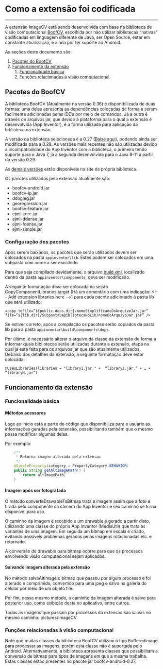 # Como a extensão foi codificada
---

A extensão ImageCV está sendo desenvolvida com base na biblioteca de visão computacional [BoofCV](https://boofcv.org/index.php?title=Main_Page), escolhida por não utilizar bibliotecas “nativas” codificadas em linguagem diferente de Java,
ser Open Source, estar em constante atualização, e ainda por ter suporte ao Android.

As seções deste documento são:
1. [Pacotes do BoofCV](#pacotes-do-boofcv)
2. [Funcionamento da extensão](#funcionamento-da-extensão)
    1. [Funcionalidade básica](#funcionalidade-básica)
    2. [Funções relacionadas à visão computacional](#funções-relacionadas-à-visão-computacional)

## Pacotes do BoofCV

A biblioteca BoofCV (Atualmente na versão 0.36) é disponibilizada de duas formas: uma delas apresenta as dependências colocadas de forma a serem
facilmente adicionadas pelas IDE’s por meio de comandos. Já a outra é através de arquivos jar, que devido à plataforma para o qual a extensão é
desenvolvida (App Inventor), é a forma utilizada para aplicação da biblioteca na extensão.

A versão da biblioteca selecionada é a 0.27 ([Baixe aqui](https://sourceforge.net/projects/boofcv/files/v0.27/boofcv-v0.27libs.zip/download)),
podendo ainda ser modificada para a 0.28. As versões mais recentes não são utilizadas devido à incompatibilidade do App Inventor com a biblioteca,
o primeiro tendo suporte para o Java 7, já a segunda desenvolvida para o Java 8-11 a partir da versão 0.29.

As [demais versões](https://boofcv.org/index.php?title=Download) estão disponíveis no site da própria biblioteca.

Os pacotes utilizados pela extensão atualmente são:

- boofcv-android.jar
- boofcv-ip.jar
- ddogleg.jar
- georegression.jar
- boofcv-feature.jar
- ejml-core.jar
- ejml-ddense.jar
- ejml-fdense.jar
- ejml-simple.jar

### Configuração dos pacotes

Após serem baixados, os pacotes que serão utilizados devem ser colocados na pasta `appinventor\lib`.
Estes podem ser colocados em uma subpasta com nome a ser escolhido.

Para que seja compilado devidamente, o arquivo [build.xml](../build.xml), localizado dentro da pasta `appinventor\components`, deve ser modificado.

A seguinte formatação deve ser colocada na seção CopyComponentLibraries target
(Há um comentário com uma indicação: \<!-- Add extension libraries here \-->) para cada pacote adicionado à pasta lib que será utilizado:

~~~
<copy toFile=”${public.deps.dir}/nomeSimplificadoDoArquivoJar.jar”
file=”${lib.dir}/SubpastaDaBibliotecaNoLib/nomeDoArquivoJar.jar” />
~~~

Se estiver correto, após a compilação os pacotes serão copiados da pasta lib para a pasta `appinventor\build\components\deps`.

Por último, é necessário alterar o arquivo da classe da extensão de forma a informar quais bibliotecas serão utilizadas
durante a extensão, etapa na qual já está feita para os arquivos jar que são atualmente utilizados.
Debaixo dos detalhes da extensão, a seguinte formatação deve estar colocada:

~~~
@UsesLibraries(libraries = "library1.jar," +  “library2.jar,” + … + “libraryN.jar”)
~~~

## Funcionamento da extensão

### Funcionalidade básica

#### Métodos acessores

Logo ao início está a parte do código que disponibiliza para o usuário as informações geradas pela extensão,
possibilitando também que o mesmo possa modificar algumas delas.

Por exemplo:

~~~java
    /**
     * Retorna imagem alterada pela extensao
     */
    @SimpleProperty(category = PropertyCategory.BEHAVIOR)
    public String getAltImagePath() {
        return altImagePath;
    }
~~~

#### Imagem após ser fotografada

O método converteDrawableToBitmap trata a imagem assim que a foto é tirada pelo componente da câmera do App Inventor e seu
caminho se torna disponível para uso.

O caminho da imagem é recebido e um drawable é gerado a partir disto, utilizando uma classe do próprio App Inventor
(MediaUtil) que trata as variantes de uma imagem. Em seguida um bitmap em escala é criado, evitando possíveis problemas
gerados pelas imagens rotacionadas etc. e retornado.

A conversão de drawable para bitmap ocorre para que os processos envolvendo visão computacional sejam aplicados.

#### Salvando imagem alterada pela extensão

No método salvaAltImage o bitmap que passou por algum processo e foi alterado é comprimido, convertido para uma jpeg e
salvo na galeria do celular por meio de um objeto file.

Por fim, nesse mesmo método, o caminho da imagem alterada é salvo para posterior uso, como exibição desta no aplicativo,
entre outros.

Todas as imagens que passam por processos da extensão são salvas no mesmo caminho: pictures/ImageCV

### Funções relacionadas à visão computacional

Note que muitas classes da biblioteca BoofCV utilizam o tipo BufferedImage para processar as imagens, porém esta classe não
é suportada pelo Android. Alternativamente, a biblioteca apresenta classes que possibilitam a conversão de bitmap para
tipos de imagens em que a mesma trabalha. Estas classes estão presentes no pacote jar boofcv-android-0.27.
